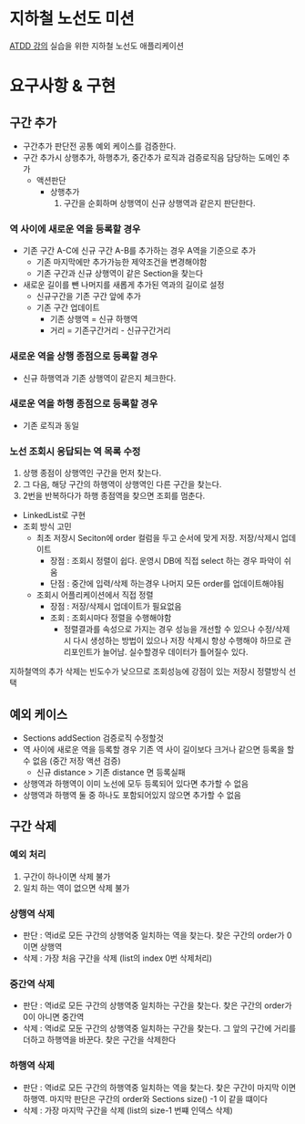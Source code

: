 # 지하철 노선도 미션

[ATDD 강의](https://edu.nextstep.camp/c/R89PYi5H) 실습을 위한 지하철 노선도 애플리케이션

# 요구사항 & 구현

## 구간 추가

- 구간추가 판단전 공통 예외 케이스를 검증한다.
- 구간 추가시 상행추가, 하행추가, 중간추가 로직과 검증로직음 담당하는 도메인 추가
    - 액션판단
        - 상행추가
            1. 구간을 순회하며 상행역이 신규 상행역과 같은지 판단한다.

### 역 사이에 새로운 역을 등록할 경우

- 기존 구간 A-C에 신규 구간 A-B를 추가하는 경우 A역을 기준으로 추가
    - 기존 마지막에만 추가가능한 제약조건을 변경해야함
    - 기존 구간과 신규 상행역이 같은 Section을 찾는다
- 새로운 길이를 뺀 나머지를 새롭게 추가된 역과의 길이로 설정
    - 신규구간을 기존 구간 앞에 추가
    - 기존 구간 업데이트
        - 기존 상행역 = 신규 하행역
        - 거리 = 기존구간거리 - 신규구간거리

### 새로운 역을 상행 종점으로 등록할 경우

- 신규 하행역과 기존 상행역이 같은지 체크한다.

### 새로운 역을 하행 종점으로 등록할 경우

- 기존 로직과 동일

### 노선 조회시 응답되는 역 목록 수정

1. 상행 종점이 상행역인 구간을 먼저 찾는다.
2. 그 다음, 해당 구간의 하행역이 상행역인 다른 구간을 찾는다.
3. 2번을 반복하다가 하행 종점역을 찾으면 조회를 멈춘다.

- LinkedList로 구현
- 조회 방식 고민
    - 최초 저장시 Seciton에 order 컬럼을 두고 순서에 맞게 저장. 저장/삭제시 업데이트
        - 장점 : 조회시 정렬이 쉽다. 운영시 DB에 직접 select 하는 경우 파악이 쉬움
        - 단점 : 중간에 입력/삭제 하는경우 나머지 모든 order를 업데이트해야됨
    - 조회시 어플리케이션에서 직접 정렬
        - 장점 : 저장/삭제시 업데이트가 필요없음
        - 조회 : 조회시마다 정렬을 수행해야함
            - 정렬결과를 속성으로 가지는 경우 성능을 개선할 수 있으나 수정/삭제시 다시 생성하는 방법이 있으나 저장 삭제시 항상 수행해야 하므로 관리포인트가 늘어남. 실수할경우 데이터가 틀어질수 있다.

지하철역의 추가 삭제는 빈도수가 낮으므로 조회성능에 강점이 있는 저장시 정렬방식 선택

## 예외 케이스

- Sections addSection 검증로직 수정할것
- 역 사이에 새로운 역을 등록할 경우 기존 역 사이 길이보다 크거나 같으면 등록을 할 수 없음 (중간 저장 액션 검증)
    - 신규 distance > 기존 distance 면 등록실패
- 상행역과 하행역이 이미 노선에 모두 등록되어 있다면 추가할 수 없음
- 상행역과 하행역 둘 중 하나도 포함되어있지 않으면 추가할 수 없음

## 구간 삭제

### 예외 처리

1. 구간이 하나이면 삭제 불가
2. 일치 하는 역이 없으면 삭제 불가

### 상행역 삭제

- 판단 : 역id로 모든 구간의 상행억중 일치하는 역을 찾는다. 찾은 구간의 order가 0이면 상행역
- 삭제 : 가장 처음 구간을 삭제 (list의 index 0번 삭제처리)

### 중간역 삭제

- 판단 : 역id로 모든 구간의 상행역중 일치하는 구간을 찾는다. 찾은 구간의 order가 0이 아니면 중간역
- 삭제 : 역id로 모둔 구간의 상행역중 일치하는 구간을 찾는다. 그 앞의 구간에 거리를 더하고 하행역을 바꾼다. 찾은 구간을 삭제한다

### 하행역 삭제

- 판단 : 역id로 모든 구간의 하행역중 일치하는 역을 찾는다. 찾은 구간이 마지막 이면 하행역. 마지막 판단은 구간의 order와 Sections size() -1 이 같을 떄이다
- 삭제 : 가장 마지막 구간을 삭제 (list의 size-1 번쨰 인덱스 삭제)